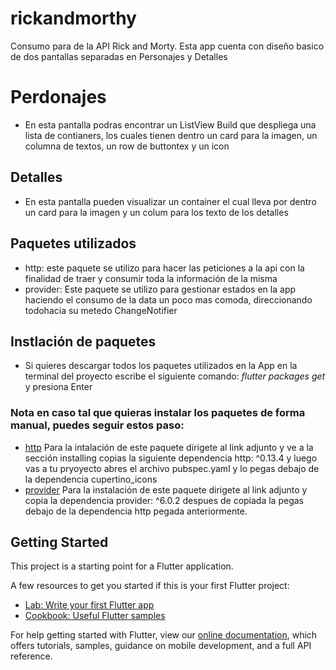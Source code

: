# rickandmorthy

Consumo para de la API Rick and Morty.
Esta app cuenta con diseño basico de dos pantallas separadas en Personajes y Detalles
# Perdonajes 
- En esta pantalla podras encontrar un ListView Build que despliega una lista de contianers, los cuales tienen dentro un card para la imagen, un columna de textos, un row de buttontex y un icon

## Detalles
- En esta pantalla pueden visualizar un container el cual lleva por dentro un card para la imagen y un colum para los texto de los detalles

## Paquetes utilizados 
- http: este paquete se utilizo para hacer las peticiones a la api con la finalidad de traer y consumir toda la información de la misma
- provider: Este paquete se utilizo para gestionar estados en la app haciendo el consumo de la data un poco mas comoda, direccionando todohacia su metedo ChangeNotifier

## Instlación de paquetes 
- Si quieres descargar todos los paquetes utilizados en la App en la terminal del proyecto escribe el siguiente comando: *flutter packages get* y presiona Enter

### Nota en caso tal que quieras instalar los paquetes de forma manual, puedes seguir estos paso:
- [http](https://pub.dev/packages/http) Para la intalación de este paquete dirigete al link adjunto y ve a la sección installing copias la siguiente dependencia 
  http: ^0.13.4 y luego vas a tu pryoyecto abres el archivo pubspec.yaml y lo pegas debajo de la dependencia cupertino_icons
- [provider](https://pub.dev/packages/provider/install) Para la instalación de este paquete dirigete al link adjunto y copia la dependencia provider: ^6.0.2 despues de copiada la pegas debajo de la dependencia http pegada anteriormente.

## Getting Started

This project is a starting point for a Flutter application.

A few resources to get you started if this is your first Flutter project:

- [Lab: Write your first Flutter app](https://flutter.dev/docs/get-started/codelab)
- [Cookbook: Useful Flutter samples](https://flutter.dev/docs/cookbook)

For help getting started with Flutter, view our
[online documentation](https://flutter.dev/docs), which offers tutorials,
samples, guidance on mobile development, and a full API reference.
